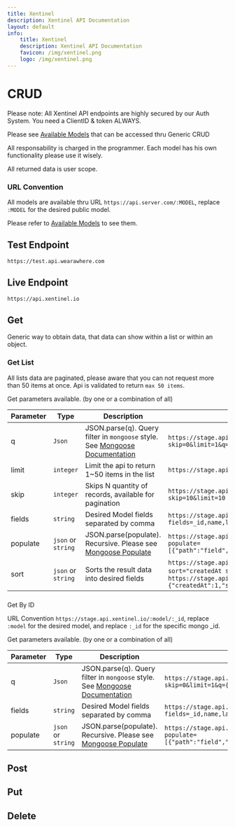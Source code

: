 ```yaml
---
title: Xentinel
description: Xentinel API Documentation
layout: default
info:
    title: Xentinel
    description: Xentinel API Documentation
    favicon: /img/xentinel.png
    logo: /img/xentinel.png
---
```



# CRUD

Please note: All Xentinel API endpoints are highly secured by our Auth System. You need a ClientID & token ALWAYS.

Please see [Available Models](/xentinel/models) that can be accessed thru Generic CRUD

All responsability is charged in the programmer. Each model has his own functionality please use it wisely.

All returned data is user scope.

### URL Convention

All models are available thru URL `https://api.server.com/:MODEL`, replace `:MODEL` for the desired public model. 

Please refer to [Available Models](/xentinel/models) to see them.

## Test Endpoint
`https://test.api.wearawhere.com`

## Live Endpoint
`https://api.xentinel.io`


## Get

Generic way to obtain data, that data can show within a list or within an object.

### Get List

All lists data are paginated, please aware that you can not request more than 50 items at once. Api is validated to return `max 50 items`.


Get parameters available. (by one or a combination of all)

| Parameter | Type | Description | Example |
|---|---|---|---|
|q|`Json`|JSON.parse(q). Query filter in `mongoose` style. See [Mongoose Documentation](http://mongoosejs.com/docs/4.x/docs/queries.html) | `https://stage.api.xentinel.io/:model/?skip=0&limit=1&q={"_id":"exampleMongoID"}` |
|limit|`integer`|Limit the api to return 1~50 items in the list|`https://stage.api.xentinel.io/:model?limit=10`|
|skip|`integer`|Skips N quantity of records, available for pagination|`https://stage.api.xentinel.io/:model?skip=10&limit=10`|
|fields|`string`|Desired Model fields separated by comma|`https://stage.api.xentinel.io/:model?fields=_id,name,lastName`| 
|populate|`json` or `string`|JSON.parse(populate). Recursive. Please see [Mongoose Populate](http://mongoosejs.com/docs/populate.html)|`https://stage.api.xentinel.io/:model?populate=[{"path":"field","model":"destinationModel"}]`|
|sort|`json` or `string`|Sorts the result data into desired fields|`https://stage.api.xentinel.io/:model?sort="createdAt somethingElse"` or `https://stage.api.xentinel.io/:model/?sort={"createdAt":1,"somethingElse":1}`|


###
 Get By ID

URL Convention `https://stage.api.xentinel.io/:model/:_id`, replace `:model` for the desired model, and replace `:_id` for the specific mongo _id.

Get parameters available. (by one or a combination of all)

| Parameter | Type | Description | Example |
|---|---|---|---|
|q|`Json`|JSON.parse(q). Query filter in `mongoose` style. See [Mongoose Documentation](http://mongoosejs.com/docs/4.x/docs/queries.html) | `https://stage.api.xentinel.io/:model/:_id?skip=0&limit=1&q={"_id":"exampleMongoID"}` |
|fields|`string`|Desired Model fields separated by comma|`https://stage.api.xentinel.io/:model/:_id?fields=_id,name,lastName`| 
|populate|`json` or `string` |JSON.parse(populate). Recursive. Please see [Mongoose Populate](http://mongoosejs.com/docs/populate.html)|`https://stage.api.xentinel.io/:model/:_id?populate=[{"path":"field","model":"destinationModel"}]`|


## Post

## Put

## Delete
